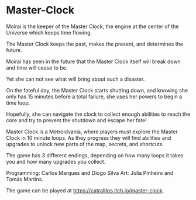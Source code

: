 # Master-Clock

Moirai is the keeper of the Master Clock, the engine at the center of the Universe which keeps time flowing.

The Master Clock keeps the past, makes the present, and determines the future. 

Moirai has seen in the future that the Master Clock itself will break down and time will cease to be.

Yet she can not see what will bring about such a disaster. 

On the fateful day, the Master Clock starts shutting down, and knowing she only has 15 minutes before a total failure, she uses her powers to begin a time loop.

Hopefully, she can navigate the clock to collect enough abilities to reach the core and try to prevent the shutdown and escape her fate!



Master Clock is a Metroidvania, where players must explore the Master Clock in 10 minute loops. As they progress they will find abilities and upgrades to unlock new parts of the map, secrets, and shortcuts.

The game has 3 different endings, depending on how many loops it takes you and how many upgrades you collect.

Programming: Carlos Marques and Diogo Silva
Art: Julia Pinheiro and Tomás Martins.

The game can be played at https://catralitos.itch.io/master-clock.


